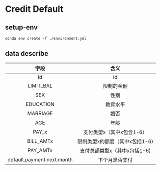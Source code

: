 # Credit Default

## setup-env

```
conda env create -f ./environment.yml
```

## data describe

|            字段            |              含义              |
| :------------------------: | :----------------------------: |
|             Id             |               id               |
|         LIMIT_BAL         |           限制的金额           |
|            SEX            |              性别              |
|         EDUCATION         |            教育水平            |
|          MARRIAGE          |              婚否              |
|            AGE            |              年龄              |
|           PAY_x           |   支付类型x（其中x包含1-6）   |
|         BILL_AMTx         | 限制类型x的额度（其中x包括1-6) |
|          PAY_AMTx          |  支付总额类型x（其中x包括1-6)  |
| default.payment.next.month |         下个月是否支付         |
